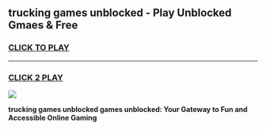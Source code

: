 
## trucking games unblocked - Play Unblocked Gmaes & Free
<h3>
<a href="https://news.freeplayer.one?title=trucking_games_unblocked&ref=23F">CLICK TO PLAY</a></h3>
<hr>

<h3>
<a href="https://news.freeplayer.one?title=trucking_games_unblocked&ref=23F">CLICK 2 PLAY</a>
  
</h3>

<a href="https://news.freeplayer.one?title=trucking_games_unblocked&ref=23F/"><img src="https://clearcache.store/games.png"></a>


**trucking games unblocked games unblocked: Your Gateway to Fun and Accessible Online Gaming**
